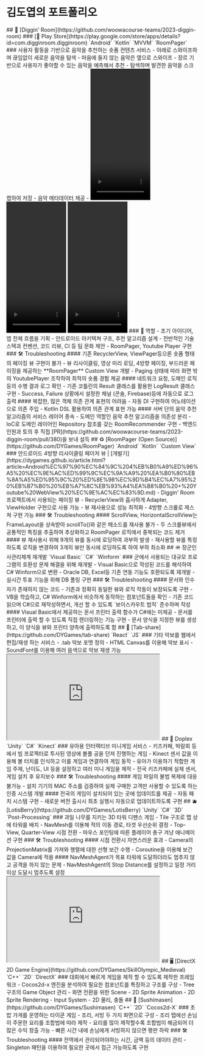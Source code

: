 # 김도엽의 포트폴리오

<div class="period">
    <md-block class="markdown-body">
        ## 🎵 [Diggin' Room](https://github.com/woowacourse-teams/2023-diggin-room)
        ### [🏪 Play Store](https://play.google.com/store/apps/details?id=com.digginroom.digginroom)
        `Android` `Kotlin` `MVVM` `RoomPager`
        ### 사용자 활동을 기반으로 음악을 추천하는 숏폼 컨텐츠 서비스
        - 아래로 스와이프하며 끊임없이 새로운 음악을 탐색
        - 마음에 들지 않는 음악은 옆으로 스와이프
        - 장르 기반으로 사용자가 좋아할 수 있는 음악을 예측해서 추천
        - 탐색하며 발견한 음악을 스크랩하여 저장
        - 음악 메타데이터 제공
        - <video width="157" height="345" controls autoplay>
            <source src="https://raw.githubusercontent.com/DYGames/dygames.github.io/master/articles/images/portfolio/explorer.mov" type="video/mp4">
        </video>
        <video width="157" height="345" controls autoplay>
            <source src="https://raw.githubusercontent.com/DYGames/dygames.github.io/master/articles/images/portfolio/scrap.mov" type="video/mp4">
        </video>
        <video width="157" height="345" controls autoplay>
            <source src="https://raw.githubusercontent.com/DYGames/dygames.github.io/master/articles/images/portfolio/comment.mov" type="video/mp4">
        </video>
        ### 🤙 역할
        - 초기 아이디어, 앱 전체 흐름을 기획
        - 안드로이드 아키텍쳐 구조, 추천 알고리즘 설계
        - 전반적인 기술 스택과 컨벤션, 코드 리뷰, CI 등 팀 문화 제안
        - RoomPager, Youtube Player 구현
        ### 🛠️ Troubleshooting
        #### 기존 RecyclerView, ViewPager등으론 숏폼 형태의 페이징 뷰 구현이 불가
        - 뷰 리사이클링, 영상 미리 로딩, 4방향 페이징, 부드러운 페이징을 제공하는 **RoomPager** Custom View 개발
        - Paging 상태에 따라 화면 밖의 YoutubePlayer 조작하여 최적의 숏폼 경험 제공
        #### 네트워크 요청, 도메인 로직 등의 수행 결과 로그 확인
        - 기존 코틀린의 Result 클래스를 활용한 LogResult 클래스 구현
        - Success, Failure 상황에서 설정한 채널 (콘솔, Firebase)등에 자동으로 로그 출력
        #### 복잡한, 많은 객체 의존 관계 표현의 어려움
        - 자동 DI 구현하여 어노테이션으로 의존 주입
        - Kotlin DSL 활용하여 의존 관계 표현 가능
        #### 서버 단의 음악 추천 알고리즘의 서비스 레이어 종속
        - 도메인 역할인 음악 추천 알고리즘을 의존성 분리
        - IoC로 도메인 레이어인 Repository 참조를 갖는 RoomRecommender 구현
        - 백엔드 인원과 토의 후 직접 [PR](https://github.com/woowacourse-teams/2023-diggin-room/pull/380)을 보내 설득
        ## ♻️ [RoomPager (Open Source)](https://github.com/DYGames/RoomPager)
        `Android` `Kotlin` `Custom View`
        ### 안드로이드 4방향 리사이클링 페이저 뷰 | [개발기](https://dygames.github.io/article.html?article=Android%EC%97%90%EC%84%9C%204%EB%B0%A9%ED%96%A5%20%EC%9E%AC%ED%99%9C%EC%9A%A9%20%EA%B0%80%EB%8A%A5%ED%95%9C%20%ED%8E%98%EC%9D%B4%EC%A7%95%20%EB%B7%B0%20%EB%A7%8C%EB%93%A4%EA%B8%B0%20+%20Youtube%20WebView%20%EC%9E%AC%EC%83%9D.md)
        - Diggin' Room 프로젝트에서 사용되는 페이징 뷰
        - RecyclerView와 흡사하게 Adapter, ViewHolder 구현으로 사용 가능
        - 뷰 재사용으로 성능 최적화
        - 4방향 스크롤로 제스쳐 구현 가능
        ### 🛠️ Troubleshooting
        #### ScrollView, HorizontalScrollView는 FrameLayout을 상속받아 scrollTo()와 같은 메소드를 재사용 불가
        - 두 스크롤뷰에서 공통적인 특징을 추출하여 추상화하고 RoomPager 로직에서 중복되는 코드 제거
        #### 뷰 재사용시 위해 9개의 뷰를 동시에 로딩하여 과부하 발생
        - 재사용할 뷰를 특정하도록 로직을 변경하여 3개의 뷰만 동시에 로딩하도록 하여 부하 최소화
        ## 🪖 장군인사관리체계 재개발
        `Visual Basic` `C#` `Winform`
        ### 군에서 사용되는 대규모 프로그램의 호환성 문제 해결을 위해 재개발
        - Visual Basic으로 작성된 코드를 해석하여 C# Winform으로 변환
        - Oracle DB, Excel등 기존 연동 기능도 호환되도록 재개발
        - 실시간 투표 기능을 위해 DB 폴링 구현
        ### 🛠️ Troubleshooting
        #### 문서와 인수자가 존재하지 않는 코드
        - 기존과 정확히 동일한 뷰와 로직 작동이 보장되도록 구현
        - VB을 학습하고, C# Winform에서 비슷하게 동작하는 컴포넌트들을 확인
        - 기존 코드 읽으며 C#으로 재작성하면서, 개선 할 수 있도록 `보이스카우트 법칙` 준수하며 작성
        #### Visual Basic에서 제공하는 문서 프린터 출력 함수가 C#에는 미제공
        - 문서를 프린터에 출력 할 수 있도록 직접 렌더링하는 기능 구현
        - 문서 양식을 지정한 뷰를 생성하고, 이 양식을 뷰와 프린터 양측에 출력하도록 함
        ## 🎸 [Tab-share](https://github.com/DYGames/tab-share)
        `React` `JS`
        ### 기타 악보를 웹에서 편집/재생 하는 서비스
        - .tab 악보 포맷 정의
        - HTML Canvas를 이용해 악보 표시
        - SoundFont를 이용해 여러 음색으로 악보 재생 가능
        <br>
        <iframe width="400" height="225"
            src="https://www.youtube.com/embed/cOPHI_Lp0rA">
        </iframe>
        ## 🧒 Doplex
        `Unity` `C#` `Kinect`
        ### 유아용 인터렉티브 미니게임 서비스
        - 키즈카페, 박람회 등에서 빔 프로젝터로 투사된 영상에 볼풀 공을 던져 진행하는 게임
        - Kinect 센서 값을 이용해 볼 터치를 인식하고 이를 게임과 연결하여 게임 동작
        - 유아가 이용하기 적합한 게임 주제, 난이도, UI 등을 설정하고 여러 미니 게임을 제작
        - 전국 키즈카페에 실제 센서, 게임 설치 후 유지보수
        ### 🛠️ Troubleshooting
        #### 게임 파일의 불법 복제에 대응 불가능
        - 설치 기기의 MAC 주소를 검증하여 실제 구매한 고객만 사용할 수 있도록 하는 인증 시스템 개발
        #### 전국의 게임이 설치되어 있는 곳에 업데이트를 제공
        - 자동 패치 시스템 구현
        - 새로운 버전 출시시 최초 실행시 자동으로 업데이트하도록 구현
        ## 🫐 [LotisBerry](https://github.com/DYGames/LotisBerry)
        `Unity` `C#` `3D` `Post-Processing`
        ### 과일 나무를 지키는 3D 타워 디펜스 게임
        - Tile 구조로 맵 상에 타워를 배치
        - NavMesh를 이용해 적의 이동 경로, 타겟 우선순위 결정
        - Top-View, Quarter-View 시점 전환
        - 마우스 포인팅에 따른 플레이어 총구 겨냥 애니메이션 구현
        ### 🛠️ Troubleshooting
        #### 시점 전환시 자연스러운 효과
        - Camera의 ProjectionMatrix를 가져와 행렬에 대한 선형 보간 수행
        - Coroutine을 이용해 보간 값을 Camera에 적용
        #### NavMeshAgent가 목표 타워에 도달하더라도 멈추지 않고 공격을 하지 않는 문제
        - NavMeshAgent의 Stop Distance를 설정하고 일정 거리 이상 도달시 멈추도록 설정
        <iframe width="400" height="225"
            src="https://www.youtube.com/embed/feGyPshVzlU">
        </iframe>
        ## 🖥️ [DirectX 2D Game Engine](https://github.com/DYGames/SkillOlympic_Medieval)
        `C++` `2D` `DirectX`
        ### 대회에서 빠르게 게임을 제작 할 수 있도록 제작한 프레임워크
        - Cocos2d-x 엔진을 분석하여 필요한 컴포넌트를 특징하고 구조를 구상
        - Tree 구조의 Game Object 관리
        - 화면 전환을 위한 Scene
        - 2D Sprite Animation
        - 2D Sprite Rendering
        - Input System
        - 2D 물리, 충돌
        ## 🍣 [Sushimasen](https://github.com/DYGames/Sushimasen)
        `C++` `2D` `Cocos2d-X`
        ### 초밥 가게를 운영하는 타이쿤 게임
        - 조리, 서빙 두 가지 화면으로 구성
        - 조리 탭에선 손님이 주문한 요리를 조합법에 따라 제작
        - 요리를 많이 제작할수록 조합법이 해금되어 더 많은 수익 창출 가능
        - 빠른 시간 내에 손님에게 서빙하지 않으면 평판 하락
        ### 🛠️ Troubleshooting
        #### 전역에서 관리되어야하는 시간, 금액 등의 데이터 관리
        - Singleton 패턴을 이용하여 필요한 곳에서 접근 가능하도록 구현
    </md-block>
</div>
